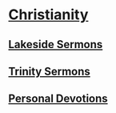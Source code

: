 # [Christianity](http://benjaminklassen.com)

## [Lakeside Sermons](lakesidesermon.html)

## [Trinity Sermons](trinitysermon.html)

## [Personal Devotions](devotions.html)
